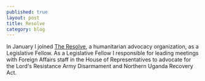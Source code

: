 ```yaml
---
published: true
layout: post
title: Resolve
category: blog
---
```


In January I joined [The Resolve](http://theresolve.org), a humanitarian advocacy organization, as a Legislative Fellow. As a Legislative Fellow I responsible for leading meetings with Foreign Affairs staff in the House of Representatives to advocate for the Lord's Resistance Army Disarmament and Northern Uganda Recovery Act.